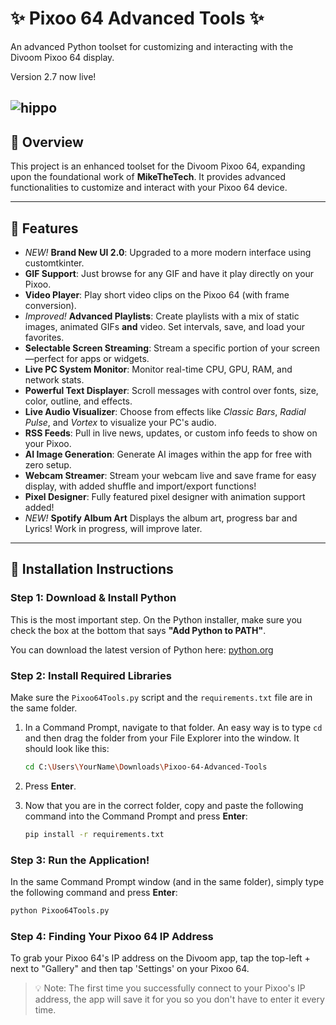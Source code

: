 # ✨ Pixoo 64 Advanced Tools ✨

An advanced Python toolset for customizing and interacting with the Divoom Pixoo 64 display.

Version 2.7 now live!

![hippo](https://i.imgur.com/LbG1xKj.gif)
---

## 🚀 Overview

This project is an enhanced toolset for the Divoom Pixoo 64, expanding upon the foundational work of **MikeTheTech**. It provides advanced functionalities to customize and interact with your Pixoo 64 device.

---

## 🌟 Features

- _NEW!_ **Brand New UI 2.0**: Upgraded to a more modern interface using customtkinter.
- **GIF Support**: Just browse for any GIF and have it play directly on your Pixoo.
- **Video Player**: Play short video clips on the Pixoo 64 (with frame conversion).
- _Improved!_ **Advanced Playlists**: Create playlists with a mix of static images, animated GIFs **and** video. Set intervals, save, and load your favorites.
- **Selectable Screen Streaming**: Stream a specific portion of your screen—perfect for apps or widgets.
- **Live PC System Monitor**: Monitor real-time CPU, GPU, RAM, and network stats.
- **Powerful Text Displayer**: Scroll messages with control over fonts, size, color, outline, and effects.
- **Live Audio Visualizer**: Choose from effects like *Classic Bars*, *Radial Pulse*, and *Vortex* to visualize your PC's audio.
- **RSS Feeds**: Pull in live news, updates, or custom info feeds to show on your Pixoo.
- **AI Image Generation**: Generate AI images within the app for free with zero setup.
- **Webcam Streamer**: Stream your webcam live and save frame for easy display, with added shuffle and import/export functions!
- **Pixel Designer**: Fully featured pixel designer with animation support added!
- _NEW!_ **Spotify Album Art** Displays the album art, progress bar and Lyrics! Work in progress, will improve later.

---

## 🔧 Installation Instructions

### Step 1: Download & Install Python
This is the most important step. On the Python installer, make sure you check the box at the bottom that says **"Add Python to PATH"**.

You can download the latest version of Python here: [python.org](https://www.python.org/downloads/)

### Step 2: Install Required Libraries
Make sure the `Pixoo64Tools.py` script and the `requirements.txt` file are in the same folder.

1. In a Command Prompt, navigate to that folder. An easy way is to type `cd ` and then drag the folder from your File Explorer into the window. It should look like this:
    ```bash
    cd C:\Users\YourName\Downloads\Pixoo-64-Advanced-Tools
    ```
2. Press **Enter**.

3. Now that you are in the correct folder, copy and paste the following command into the Command Prompt and press **Enter**:
    ```bash
    pip install -r requirements.txt
    ```

### Step 3: Run the Application!
In the same Command Prompt window (and in the same folder), simply type the following command and press **Enter**:
```bash
python Pixoo64Tools.py
```

### Step 4: Finding Your Pixoo 64 IP Address
To grab your Pixoo 64's IP address on the Divoom app, tap the top-left + next to "Gallery" and then tap 'Settings' on your Pixoo 64.

> 💡 Note: The first time you successfully connect to your Pixoo's IP address, the app will save it for you so you don't have to enter it every time.
